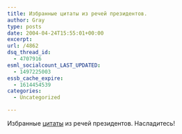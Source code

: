 ```yaml
---
title: Избранные цитаты из речей президентов.
author: Gray
type: posts
date: 2004-04-24T15:55:01+00:00
excerpt:
url: /4862
dsq_thread_id:
  - 4707916
esml_socialcount_LAST_UPDATED:
  - 1497225003
essb_cache_expire:
  - 1614454539
categories:
  - Uncategorized

---
```








Избранные <a href="http://www.obozrevatel.com.ua/?r=news&#038;id=124059" target="_blank">цитаты</a> из речей президентов. Насладитесь!